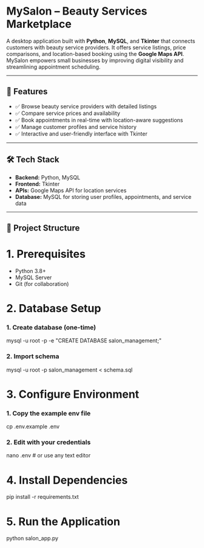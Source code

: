 # MySalon – Beauty Services Marketplace

A desktop application built with **Python**, **MySQL**, and **Tkinter** that connects customers with beauty service providers. It offers service listings, price comparisons, and location-based booking using the **Google Maps API**. MySalon empowers small businesses by improving digital visibility and streamlining appointment scheduling.

---

## 🚀 Features
- ✅ Browse beauty service providers with detailed listings  
- ✅ Compare service prices and availability  
- ✅ Book appointments in real-time with location-aware suggestions  
- ✅ Manage customer profiles and service history  
- ✅ Interactive and user-friendly interface with Tkinter

---

## 🛠 Tech Stack
- **Backend:** Python, MySQL  
- **Frontend:** Tkinter  
- **APIs:** Google Maps API for location services  
- **Database:** MySQL for storing user profiles, appointments, and service data

---

## 📂 Project Structure

# 1. Prerequisites
- Python 3.8+
- MySQL Server
- Git (for collaboration)

# 2. Database Setup
### 1. Create database (one-time)
mysql -u root -p -e "CREATE DATABASE salon_management;"

### 2. Import schema
mysql -u root -p salon_management < schema.sql

# 3. Configure Environment
### 1. Copy the example env file
cp .env.example .env

### 2. Edit with your credentials
nano .env  # or use any text editor

# 4. Install Dependencies
pip install -r requirements.txt

# 5. Run the Application
python salon_app.py

